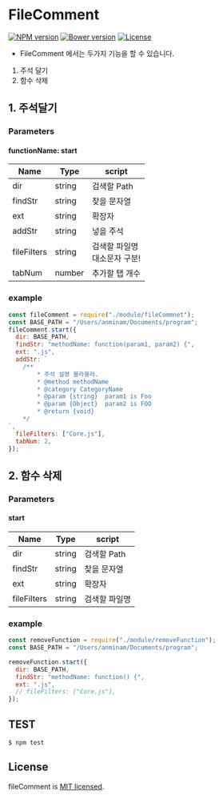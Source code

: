 # FileComment

[![NPM version](https://badge.fury.io/js/comment-core-library.svg)](http://badge.fury.io/js/comment-core-library)
[![Bower version](https://badge.fury.io/bo/comment-core-library.svg)](http://badge.fury.io/bo/comment-core-library)
[![License](http://img.shields.io/badge/license-MIT-brightgreen.svg)](http://opensource.org/licenses/MIT)

- FileComment 에서는 두가지 기능을 할 수 있습니다.

1. 주석 달기
2. 함수 삭제

## 1. 주석달기

### Parameters

#### functionName: start

<table>
  <thead>
    <tr>
      <th>Name</th>
      <th>Type</th>
      <th>script</th>
    </tr>
  </thead>
  <tbody>
    <tr>
      <td>dir</td>
      <td>string</td>
      <td>검색할 Path</td>
    </tr>
    <tr>
      <td>findStr</td>
      <td>string</td>
      <td>찾을 문자열</td>
    </tr>
    <tr>
      <td>ext</td>
      <td>string</td>
      <td>확장자</td>
    </tr>
    <tr>
      <td>addStr</td>
      <td>string</td>
      <td>넣을 주석</td>
    </tr>
    <tr>
      <td>fileFilters</td>
      <td>string</td>
      <td>검색할 파일명 <br> 대소문자 구분!</td>
    </tr>
    <tr>
      <td>tabNum</td>
      <td>number</td>
      <td>추가할 탭 개수</td>
    </tr>
  </tbody>
</table>

### example

```js
const fileComment = require("./module/fileCommnet");
const BASE_PATH = "/Users/anminam/Documents/program";
fileComment.start({
  dir: BASE_PATH,
  findStr: "methodName: function(param1, param2) {",
  ext: ".js",
  addStr: `
    /**
        * 주석 설명 블라블라.
        * @method methodName
        * @category CategoryName
        * @param {string}  param1 is Foo
        * @param {Object}  param2 is FOO
        * @return {void}
    */
`,
  fileFilters: ["Core.js"],
  tabNum: 2,
});
```

## 2. 함수 삭제

### Parameters

#### start

<table>
  <thead>
    <tr>
      <th>Name</th>
      <th>Type</th>
      <th>script</th>
    </tr>
  </thead>
  <tbody>
    <tr>
      <td>dir</td>
      <td>string</td>
      <td>검색할 Path</td>
    </tr>
    <tr>
      <td>findStr</td>
      <td>string</td>
      <td>찾을 문자열</td>
    </tr>
    <tr>
      <td>ext</td>
      <td>string</td>
      <td>확장자</td>
    </tr>
    <tr>
      <td>fileFilters</td>
      <td>string</td>
      <td>검색할 파일명</td>
    </tr>
  </tbody>
</table>

### example

```js
const removeFunction = require("./module/removeFunction");
const BASE_PATH = "/Users/anminam/Documents/program";

removeFunction.start({
  dir: BASE_PATH,
  findStr: "methodName: function() {",
  ext: ".js",
  // fileFilters: ["Core.js"],
});
```

## TEST

```
$ npm test
```

## License

fileComment is [MIT licensed](./LICENSE).
